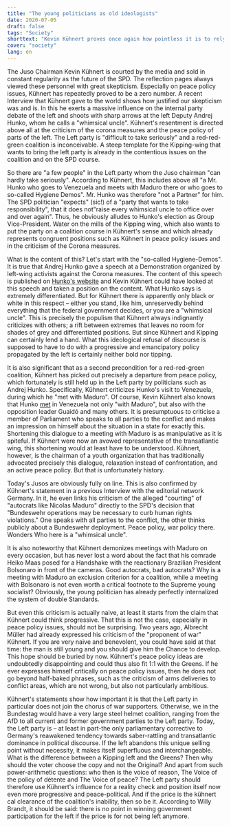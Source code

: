 ```yaml
---
title: "The young politicians as old ideologists"
date: 2020-07-05
draft: false
tags: "Society"
shorttext: "Kevin Kühnert proves once again how pointless it is to rely on a renewal process of the SPD ..."
cover: "society"
lang: en
---
```


The Juso Chairman Kevin Kühnert is courted by the media and sold in constant regularity as the future of the SPD. The reflection pages always viewed these personnel with great skepticism. Especially on peace policy issues, Kühnert has repeatedly proved to be a zero number. A recent Interview that Kühnert gave to the world shows how justified our skepticism was and is. In this he exerts a massive influence on the internal party debate of the left and shoots with sharp arrows at the left Deputy Andrej Hunko, whom he calls a "whimsical uncle". Kühnert's resentment is directed above all at the criticism of the corona measures and the peace policy of parts of the left. The Left party is "difficult to take seriously" and a red-red-green coalition is inconceivable. A steep template for the Kipping-wing that wants to bring the left party is already in the contentious issues on the coalition and on the SPD course.

So there are "a few people" in the Left party whom the Juso chairman "can hardly take seriously". According to Kühnert, this includes above all "a Mr. Hunko who goes to Venezuela and meets with Maduro there or who goes to so-called Hygiene Demos". Mr. Hunko was therefore "not a Partner" for him. The SPD politician "expects" (sic!) of a "party that wants to take responsibility", that it does not"raise every whimsical uncle to office over and over again". Thus, he obviously alludes to Hunko's election as Group Vice-President. Water on the mills of the Kipping wing, which also wants to put the party on a coalition course in Kühnert's sense and which already represents congruent positions such as Kühnert in peace policy issues and in the criticism of the Corona measures.

What is the content of this? Let's start with the "so-called Hygiene-Demos". It is true that Andrej Hunko gave a speech at a Demonstration organized by left-wing activists against the Corona measures. The content of this speech is published on [Hunko's website](https://www.andrej-hunko.de/start/aktuelles/4954-redemanuskript-gedanken-sind-frei "Redemanuskript für die Kundgebung 'Die Gedanken sind frei' am 16. Mai in Aachen") and Kevin Kühnert could have looked at this speech and taken a position on the content. What Hunko says is extremely differentiated. But for Kühnert there is apparently only black or white in this respect – either you stand, like him, unreservedly behind everything that the federal government decides, or you are a "whimsical uncle". This is precisely the populism that Kühnert always indignantly criticizes with others; a rift between extremes that leaves no room for shades of grey and differentiated positions. But since Kühnert and Kipping can certainly lend a hand. What this ideological refusal of discourse is supposed to have to do with a progressive and emancipatory policy propagated by the left is certainly neither bold nor tipping.

It is also significant that as a second precondition for a red-red-green coalition, Kühnert has picked out precisely a departure from peace policy, which fortunately is still held up in the Left party by politicians such as Andrej Hunko. Specifically, Kühnert criticizes Hunko's visit to Venezuela, during which he "met with Maduro". Of course, Kevin Kühnert also knows that Hunko [met](https://amerika21.de/analyse/229035/bericht-zur-venezuela-reise-april-2019 "Bericht zur Venezuela-Reise im April 2019") in Venezuela not only "with Maduro", but also with the opposition leader Guaidó and many others. It is presumptuous to criticise a member of Parliament who speaks to all parties to the conflict and makes an impression on himself about the situation in a state for exactly this. Shortening this dialogue to a meeting with Maduro is as manipulative as it is spiteful. If Kühnert were now an avowed representative of the transatlantic wing, this shortening would at least have to be understood. Kühnert, however, is the chairman of a youth organization that has traditionally advocated precisely this dialogue, relaxation instead of confrontation, and an active peace policy. But that is unfortunately history.

Today's Jusos are obviously fully on line. This is also confirmed by Kühnert's statement in a previous Interview with the editorial network Germany. In it, he even links his criticism of the alleged "courting" of "autocrats like Nicolas Maduro" directly to the SPD's decision that "Bundeswehr operations may be necessary to curb human rights violations." One speaks with all parties to the conflict, the other thinks publicly about a Bundeswehr deployment. Peace policy, war policy there. Wonders Who here is a "whimsical uncle".

It is also noteworthy that Kühnert demonizes meetings with Maduro on every occasion, but has never lost a word about the fact that his comrade Heiko Maas posed for a Handshake with the reactionary Brazilian President Bolsonaro in front of the cameras. Good autocrats, bad autocrats? Why is a meeting with Maduro an exclusion criterion for a coalition, while a meeting with Bolsonaro is not even worth a critical footnote to the Supreme young socialist? Obviously, the young politician has already perfectly internalized the system of double Standards.

But even this criticism is actually naive, at least it starts from the claim that Kühnert could think progressive. That this is not the case, especially in peace policy issues, should not be surprising. Two years ago, Albrecht Müller had already expressed his criticism of the "proponent of war" Kühnert. If you are very naive and benevolent, you could have said at that time: the man is still young and you should give him the Chance to develop. This hope should be buried by now. Kühnert's peace policy ideas are undoubtedly disappointing and could thus also fit 1:1 with the Greens. If he ever expresses himself critically on peace policy issues, then he does not go beyond half-baked phrases, such as the criticism of arms deliveries to conflict areas, which are not wrong, but also not particularly ambitious.

Kühnert's statements show how important it is that the Left party in particular does not join the chorus of war supporters. Otherwise, we in the Bundestag would have a very large steel helmet coalition, ranging from the AfD to all current and former government parties to the Left party. Today, the Left party is – at least in part-the only parliamentary corrective to Germany's reawakened tendency towards saber-rattling and transatlantic dominance in political discourse. If the left abandons this unique selling point without necessity, it makes itself superfluous and interchangeable. What is the difference between a Kipping left and the Greens? Then why should the voter choose the copy and not the Original? And apart from such power-arithmetic questions: who then is the voice of reason, The Voice of the policy of détente and The Voice of peace? The Left party should therefore use Kühnert's influence for a reality check and position itself now even more progressive and peace-political. And if the price is the kühnert cal clearance of the coalition's inability, then so be it. According to Willy Brandt, it should be said: there is no point in winning government participation for the left if the price is for not being left anymore.
